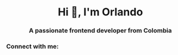 <h1 align="center">Hi 👋, I'm Orlando</h1>
<h3 align="center">A passionate frontend developer from Colombia</h3>

<h3 align="left">Connect with me:</h3>
<p align="left">
</p>


<!--
**NinoTorres611/NinoTorres611** is a ✨ _special_ ✨ repository because its `README.md` (this file) appears on your GitHub profile.

Here are some ideas to get you started:

- 🔭 I’m currently working on ...
- 🌱 I’m currently learning ...
- 👯 I’m looking to collaborate on ...
- 🤔 I’m looking for help with ...
- 💬 Ask me about ...
- 📫 How to reach me: ...
- 😄 Pronouns: ...
- ⚡ Fun fact: ...
-->
